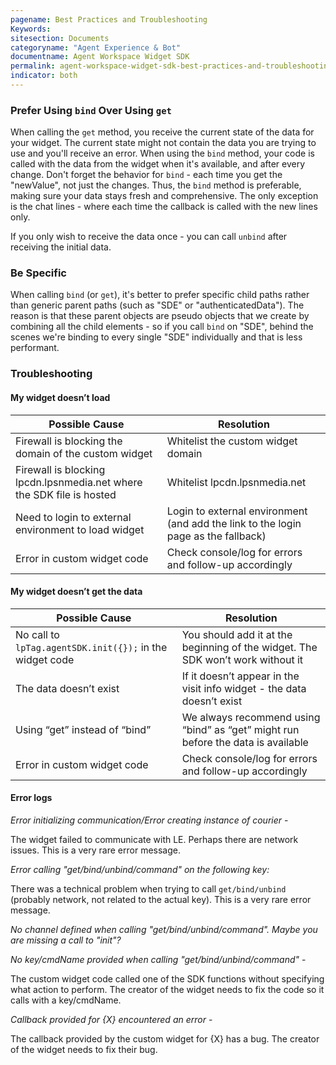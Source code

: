 ```yaml
---
pagename: Best Practices and Troubleshooting
Keywords:
sitesection: Documents
categoryname: "Agent Experience & Bot"
documentname: Agent Workspace Widget SDK
permalink: agent-workspace-widget-sdk-best-practices-and-troubleshooting.html
indicator: both
---
```


### Prefer Using `bind` Over Using `get`

When calling the `get` method, you receive the current state of the data for your widget. The current state might not contain the data you are trying to use and you'll receive an error. When using the `bind` method, your code is called with the data from the widget when it's available, and after every change. Don't forget the behavior for `bind` - each time you get the "newValue", not just the changes. Thus, the `bind` method is preferable, making sure your data stays fresh and comprehensive. The only exception is the chat lines - where each time the callback is called with the new lines only.

If you only wish to receive the data once - you can call `unbind` after receiving the initial data.

### Be Specific

When calling `bind` (or `get`), it's better to prefer specific child paths rather than generic parent paths (such as "SDE" or "authenticatedData"). The reason is that these parent objects are pseudo objects that we create by combining all the child elements - so if you call `bind` on "SDE", behind the scenes we're binding to every single "SDE" individually and that is less performant.

### Troubleshooting

#### My widget doesn’t load

| Possible Cause                                                            | Resolution                                                                            |
|---------------------------------------------------------------------------|---------------------------------------------------------------------------------------|
| Firewall is blocking the domain of the custom widget                      | Whitelist the custom widget domain                                                        |
| Firewall is blocking lpcdn.lpsnmedia.net where the SDK file is hosted     | Whitelist lpcdn.lpsnmedia.net                                                             |
| Need to login to external environment to load widget                      | Login to external environment (and add the link to the login page as the fallback)    |
| Error in custom widget code                                               | Check console/log for errors and follow-up accordingly                                |

#### My widget doesn’t get the data

| Possible Cause                                            | Resolution                                                                        |
|-----------------------------------------------------------|-----------------------------------------------------------------------------------|
| No call to `lpTag.agentSDK.init({});` in the widget code  | You should add it at the beginning of the widget. The SDK won’t work without it   |
| The data doesn’t exist                                    | If it doesn’t appear in the visit info widget - the data doesn’t exist            |
| Using “get” instead of “bind”                             | We always recommend using “bind” as “get” might run before the data is available  |
| Error in custom widget code                               | Check console/log for errors and follow-up accordingly                            |

#### Error logs

*Error initializing communication/Error creating instance of courier* -

The widget failed to communicate with LE. Perhaps there are network issues. This is a very rare error message.

*Error calling "get/bind/unbind/command" on the following key:*

There was a technical problem when trying to call `get/bind/unbind` (probably network, not related to the actual key). This is a very rare error message.

*No channel defined when calling "get/bind/unbind/command". Maybe you are missing a call to "init"?*

*No key/cmdName provided when calling "get/bind/unbind/command"* -

The custom widget code called one of the SDK functions without specifying what action to perform. The creator of the widget needs to fix the code so it calls with a key/cmdName.

*Callback provided for {X} encountered an error* -

The callback provided by the custom widget for {X} has a bug. The creator of the widget needs to fix their bug.
